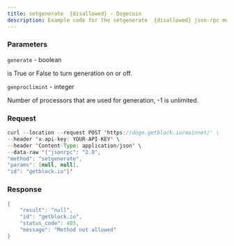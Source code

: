 ```yaml
---
title: setgenerate  {disallowed} - Dogecoin
description: Example code for the setgenerate  {disallowed} json-rpc method. Сomplete guide on how to use setgenerate  {disallowed} json-rpc in GetBlock.io Web3 documentation.
---
```


### Parameters


`generate` - boolean

is True or False to turn generation on or off.

`genproclimint` - integer

Number of processors that are used for generation, -1 is unlimited.

### Request

``` java
curl --location --request POST 'https://doge.getblock.io/mainnet/' \
--header 'x-api-key: YOUR-API-KEY' \
--header 'Content-Type: application/json' \
--data-raw '{"jsonrpc": "2.0",
"method": "setgenerate",
"params": [null, null],
"id": "getblock.io"}'
```

###  Response

``` java
{
    "result": "null",
    "id": "getblock.io",
    "status_code": 405,
    "message": "Method not allowed"
}
```

